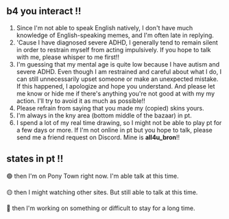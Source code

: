 ## b4 you interact !!
1. Since I'm not able to speak English natively, I don't have much knowledge of English-speaking memes, and I'm often late in replying.
2. 'Cause I have diagnosed severe ADHD, I generally tend to remain silent in order to restrain myself from acting impulsively. If you hope to talk with me, please whisper to me first!!
3. I'm guessing that my mental age is quite low because I have autism and severe ADHD. Even though I am restrained and careful about what I do, I can still unnecessarily upset someone or make an unexpected mistake. If this happened, I apologize and hope you understand. And please let me know or hide me if there's anything you're not good at with my my action. I'll try to avoid it as much as possible!!
4. Please refrain from saying that you made my (copied) skins yours.
5. I'm always in the kny area (bottom middle of the bazaar) in pt.
6.  I spend a lot of my real time drawing, so I might not be able to play pt for a few days or more. If I'm not online in pt but you hope to talk, please send me a friend request on Discord. Mine is **all4u_bron**!!
## states in pt !!
🟢 then I'm on Pony Town right now. I'm able talk at this time.

🟡 then I might watching other sites. But still able to talk at this time.

🔴 then I'm working on something or difficult to stay for a long time.
